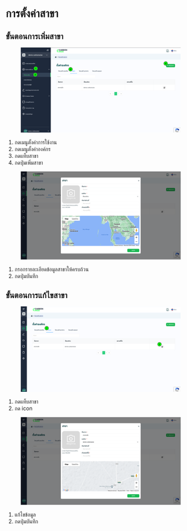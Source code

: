 # การตั้งค่าสาขา

## **ขั้นตอนการเพิ่มสาขา**

<figure><img src="../../../.gitbook/assets/image (44).png" alt=""><figcaption></figcaption></figure>

1. กดเมนูตั้งค่าการใช้งาน
2. กดเมนูตั้งค่าองค์กร
3. กดแท็บสาขา
4. กดปุ่มเพิ่มสาขา



<figure><img src="../../../.gitbook/assets/screencapture-app-carbonwize-io-branch-2024-07-19-12_50_43.png" alt=""><figcaption></figcaption></figure>

1. กรอกรายละเอียดข้อมูลสาขาให้ครบถ้วน
2. กดปุ่มบันทึก



## ขั้นตอนการแก้ไขสาขา

<figure><img src="../../../.gitbook/assets/image (45).png" alt=""><figcaption></figcaption></figure>

1. กดแท็บสาขา
2. กด icon



<figure><img src="../../../.gitbook/assets/screencapture-app-carbonwize-io-branch-2024-07-19-12_52_19.png" alt=""><figcaption></figcaption></figure>

1. แก้ไขข้อมูล
2. กดปุ่มบันทึก
